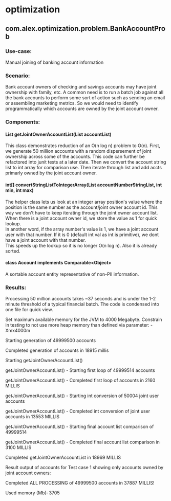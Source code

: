 # optimization

## com.alex.optimization.problem.BankAccountProb


### Use-case: 

Manual joining of banking account information


### Scenario: 

Bank account owners of checking and savings accounts may have joint ownership with family, etc.  A common need is to run a batch job against all the bank accounts to perform some sort of action such as sending an email or assembling marketing metrics.  So we would need to identify programmatically which accounts are owned by the joint account owner.


### Components:

#### List<Account> getJointOwnerAccountList(List<Account> accountList)

This class demonstrates reduction of an O(n log n) problem to O(n).  First, we generate 50 million accounts with a random dispersement of joint ownership across some of the accounts.  This code can further be refactored into junit tests at a later date.  Then we convert the account string list to int array for comparison use.  Then iterate through list and add accts primarly owned by the joint account owner.

#### int[] convertStringListToIntegerArray(List<String> accountNumberStringList, int min, int max)

The helper class lets us look at an integer array position's value where the position is the same number as the account/joint owner account id.  This way we don't have to keep iterating through the joint owner account list.  When there is a joint account owner id, we store the value as 1 for quick lookup.  
In another word, if the array number's value is 1, we have a joint account user with that number.  If it is 0 (default int val as int is primitive), we dont have a joint account with that number.  
This speeds up the lookup so it is no longer O(n log n).  Also it is already sorted.

#### class Account implements Comparable\<Object\>

A sortable account entity representative of non-PII information.


### Results:

Processing 50 million accounts takes ~37 seconds and is under the 1-2 minute threshold of a typical financial batch.  The code is condensed into one file for quick view.  

Set maximum available memory for the JVM to 4000 Megabyte. Constrain in testing to not use more heap memory than defined via parameter: -Xmx4000m

Starting generation of 49999500 accounts

Completed generation of accounts in 18915 millis

Starting getJointOwnerAccountList()

getJointOwnerAccountList() - Starting first loop of 49999514 accounts

getJointOwnerAccountList() - Completed first loop of accounts in 2160 MILLIS

getJointOwnerAccountList() - Starting int conversion of  50004 joint user accounts

getJointOwnerAccountList() - Completed int conversion of joint user accounts in 13553 MILLIS

getJointOwnerAccountList() - Starting final account list comparison of  49999514

getJointOwnerAccountList() - Completed final account list comparison in 3100 MILLIS

Completed getJointOwnerAccountList in 18969 MILLIS

Result output of accounts for Test case 1 showing only accounts owned by joint account owners:

Completed ALL PROCESSING of 49999500 accounts in 37887 MILLIS!

Used memory (Mb): 3705
